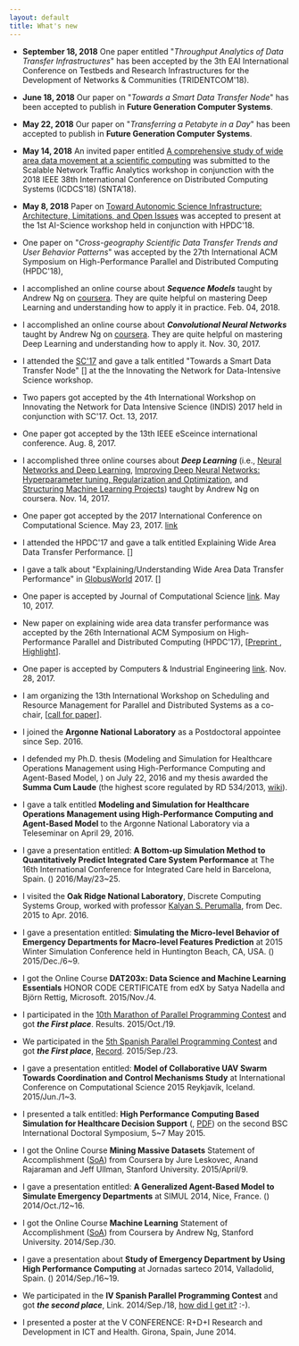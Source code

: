 ```yaml
---
layout: default
title: What's new
---
```

* __September 18, 2018__ One paper entitled "_Throughput Analytics of Data Transfer Infrastructures_" has been accepted by the 3th EAI International Conference on Testbeds and Research Infrastructures for the Development of Networks & Communities (TRIDENTCOM'18).

* __June 18, 2018__ Our paper on "_Towards a Smart Data Transfer Node_" has been accepted to publish in __Future Generation Computer Systems__. 

* __May 22, 2018__ Our paper on "_Transferring a Petabyte in a Day_" has been accepted to publish in __Future Generation Computer Systems__.

* __May 14, 2018__ An invited paper entitled [A comprehensive study of wide area data movement at a scientific computing](http://www.mcs.anl.gov/~zcliu/file/snta-18.pdf) was submitted to the Scalable Network Traffic Analytics workshop in conjunction with the 2018 IEEE 38th International Conference on Distributed Computing Systems (ICDCS’18) (SNTA’18).

* __May 8, 2018__ Paper on [Toward Autonomic Science Infrastructure: Architecture, Limitations, and Open Issues](https://doi.org/10.1145/3217197.3217205) was accepted to present at the 1st AI-Science workshop held in conjunction with HPDC'18.

* One paper on "_Cross-geography Scientific Data Transfer Trends and User Behavior Patterns_" was accepted by the 27th International ACM Symposium on High-Performance Parallel and Distributed Computing (HPDC'18),

* I accomplished an online course about ***Sequence Models*** taught by Andrew Ng on [coursera](https://www.coursera.org/specializations/deep-learning). They are quite helpful on mastering Deep Learning and understanding how to apply it in practice. Feb. 04, 2018.

* I accomplished an online course about ***Convolutional Neural Networks*** taught by Andrew Ng on [coursera](https://www.coursera.org/specializations/deep-learning). They are quite helpful on mastering Deep Learning and understanding how to apply it. Nov. 30, 2017.

* I attended the [SC'17](http://sc17.supercomputing.org) and gave a talk entitled "Towards a Smart Data Transfer Node" [[<i class="fa fa-file-powerpoint-o" aria-hidden="true"></i>](https://scinet.supercomputing.org/workshop/sites/default/files/liu-smart_dtn.pdf)] at the the Innovating the Network for Data-Intensive Science workshop. 

* Two papers got accepted by the 4th International Workshop on Innovating the Network for Data Intensive Science (INDIS) 2017 held in conjunction with SC'17. Oct. 13, 2017.

* One paper got accepted by the 13th IEEE eSceince international conference. Aug. 8, 2017.

* I accomplished three online courses about ***Deep Learning*** (i.e., [Neural Networks and Deep Learning](https://www.coursera.org/learn/neural-networks-deep-learning), [Improving Deep Neural Networks: Hyperparameter tuning, Regularization and Optimization](https://www.coursera.org/learn/neural-networks-deep-learning), and [Structuring Machine Learning Projects](https://www.coursera.org/learn/neural-networks-deep-learning)) taught by Andrew Ng on coursera. Nov. 14, 2017.

* One paper got accepted by the 2017 International Conference on Computational Science. May 23, 2017. [link](https://doi.org/10.1016/j.procs.2017.05.147)

* I attended the HPDC'17 and gave a talk entitled Explaining Wide Area Data Transfer Performance. [[<i class="fa fa-file-powerpoint-o" aria-hidden="true"></i>](file/slides-HPDC-2017-Zhengchun-Liu.pdf)]

* I gave a talk about "Explaining/Understanding Wide Area Data Transfer Performance" in [GlobusWorld](https://www.globusworld.org/) 2017. [[<i class="fa fa-file-powerpoint-o" aria-hidden="true"></i>](https://www.globusworld.org/files/2017/12_WAN_Data_Performance_Liu.pdf)]

* One paper is accepted by Journal of Computational Science [link](https://doi.org/10.1016/j.jocs.2017.05.015). May 10, 2017.

* New paper on explaining wide area data transfer performance was accepted by the 26th International ACM Symposium on High-Performance Parallel and Distributed Computing (HPDC'17), [[Preprint <i class="fa fa-file-pdf-o" aria-hidden="true"></i>](file/Z.Liu-etc-hpdc2017.pdf), [Highlight](http://www.mcs.anl.gov/articles/machine-learning-methods-used-develop-data-transfer-performance-models)].

* One paper is accepted by Computers & Industrial Engineering [link](https://doi.org/10.1016/j.cie.2016.11.036). Nov. 28, 2017.

* I am organizing the 13th International Workshop on Scheduling and Resource Management for Parallel and Distributed Systems as a co-chair, [[call for paper](https://sites.google.com/site/srmpds/)]. 

* I joined the __Argonne National Laboratory__ as a Postdoctoral appointee since Sep. 2016.

* I defended my Ph.D. thesis (Modeling and Simulation for Healthcare Operations Management using High-Performance Computing and Agent-Based Model, [<i class="fa fa-file-powerpoint-o" aria-hidden="true"></i>](file/Zhengchun-Liu-PhD-Thesis.pdf)) on July 22, 2016 and my thesis awarded the __Summa Cum Laude__ (the highest score regulated by RD 534/2013, [wiki](https://en.wikipedia.org/wiki/Latin_honors)).

* I gave a talk entitled __Modeling and Simulation for Healthcare Operations Management using High-Performance Computing and Agent-Based Model__ to the Argonne National Laboratory via a Teleseminar on April 29, 2016.

* I gave a presentation entitled: __A Bottom-up Simulation Method to Quantitatively Predict Integrated Care System Performance__ at The 16th International Conference for Integrated Care held in Barcelona, Spain. ([<i class="fa fa-file-powerpoint-o" aria-hidden="true"></i>](file/5.8_Zhengchun_Liu_139.pdf)) 2016/May/23~25.

* I visited the __Oak Ridge National Laboratory__, Discrete Computing Systems Group, worked with professor [Kalyan S. Perumalla](http://kalper.net/kp/people/kalyan/), from Dec. 2015 to Apr. 2016.

* I gave a presentation entitled: __Simulating the Micro-level Behavior of Emergency Departments for Macro-level Features Prediction__ at 2015 Winter Simulation Conference held in Huntington Beach, CA, USA. ([<i class="fa fa-file-powerpoint-o" aria-hidden="true"></i>](file/Z.Liu-WSC-2015.pdf)) 2015/Dec./6~9.

* I got the Online Course __DAT203x: Data Science and Machine Learning Essentials__ HONOR CODE CERTIFICATE  from edX by Satya Nadella and Björn Rettig, Microsoft. 2015/Nov./4.

* I participated in the [10th Marathon of Parallel Programming Contest](http://lspd.mackenzie.br/marathon/15/) and got ___the First place___. Results. 2015/Oct./19.

* We participated in the [5th Spanish Parallel Programming Contest](http://luna.inf.um.es/2015/) and got ___the First place___, [Record](http://luna.inf.um.es/2015/results.php). 2015/Sep./23.

* I gave a presentation entitled: __Model of Collaborative UAV Swarm Towards Coordination and Control Mechanisms Study__ at International Conference on Computational Science 2015 Reykjavík, Iceland. 2015/Jun./1~3.

* I presented a talk entitled: __High Performance Computing Based Simulation for Healthcare Decision Support__ ([<i class="fa fa-file-powerpoint-o" aria-hidden="true"></i>](file/SIMUL_2014_slide.pdf), [PDF](file/SIMUL_2014_article.pdf)) on the second BSC International Doctoral Symposium, 5~7 May 2015.

* I got the Online Course __Mining Massive Datasets__ Statement of Accomplishment ([SoA](file/Coursera-mmds-2015.pdf)) from Coursera by Jure Leskovec, Anand Rajaraman and Jeff Ullman, Stanford University. 2015/April/9.

* I gave a presentation entitled: __A Generalized Agent-Based Model to Simulate Emergency Departments__ at SIMUL 2014, Nice, France. ([<i class="fa fa-file-powerpoint-o" aria-hidden="true"></i>](file/SIMUL_2014_slide.pdf)) 2014/Oct./12~16.

* I got the Online Course __Machine Learning__ Statement of Accomplishment ([SoA](file/Coursera-ml-2014.pdf)) from Coursera by Andrew Ng, Stanford University. 2014/Sep./30.

* I gave a presentation about __Study of Emergency Department by Using High Performance Computing__ at Jornadas sarteco 2014, Valladolid, Spain. ([<i class="fa fa-file-powerpoint-o" aria-hidden="true"></i>](file/Jornadas_sarteco_2014.pdf)) 2014/Sep./16~19.

* We participated in the __IV Spanish Parallel Programming Contest__ and got ___the second place___, Link. 2014/Sep./18, [how did I get it?](img/competition.jpg) :-).

* I presented a poster at the V CONFERENCE: R+D+I Research and Development in ICT and Health. Girona, Spain, June 2014.